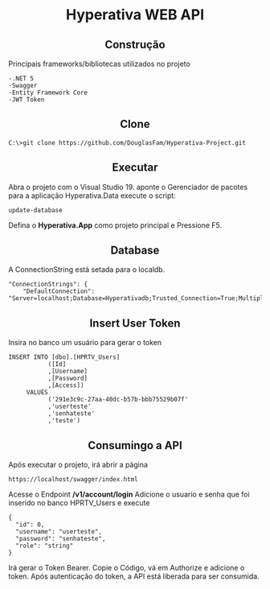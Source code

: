 <h1 align="center">Hyperativa WEB API</h1>

<h2 align="center">Construção</h2>
    Principais frameworks/bibliotecas utilizados no projeto

    -.NET 5
    -Swagger
    -Entity Framework Core
    -JWT Token
   

<h2 align="center">Clone</h2>

```
C:\>git clone https://github.com/DouglasFam/Hyperativa-Project.git
```

<h2 align="center">Executar</h2>
Abra o projeto com o Visual Studio 19.
aponte o Gerenciador de pacotes para a aplicação Hyperativa.Data
execute o script:

```
update-database
```
Defina o <b>Hyperativa.App</b> como projeto principal e Pressione F5.


<h2 align="center">Database</h2>
A ConnectionString está setada para o localdb.


```
"ConnectionStrings": {
    "DefaultConnection": "Server=localhost;Database=Hyperativadb;Trusted_Connection=True;MultipleActiveResultSets=True"
```

<h2 align="center">Insert User Token</h2>
Insira no banco um usuário para gerar o token

```
INSERT INTO [dbo].[HPRTV_Users]
           ([Id]
           ,[Username]
           ,[Password]
           ,[Access])
     VALUES
           ('291e3c9c-27aa-40dc-b57b-bbb75529b07f'
           ,'userteste'
           ,'senhateste'
           ,'teste')
```           

<h2 align="center">Consumingo a API</h2>
Após executar o projeto, irá abrir a página 

``` 
https://localhost/swagger/index.html
``` 

Acesse o Endpoint <b>/v1/account/login</b>
Adicione o usuario e senha que foi inserido no banco HPRTV_Users e execute

```  
{
  "id": 0,
  "username": "userteste",
  "password": "senhateste",
  "role": "string"
}
``` 

Irá gerar o Token Bearer. Copie o Código, vá em Authorize e adicione o token.
Após autenticação do token, a API está liberada para ser consumida.



